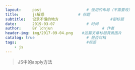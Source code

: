 ```yaml
---
layout:     post                    # 使用的布局（不需要改）
title:      js解惑               # 标题 
subtitle:   记录不懂的地方                       #副标题
date:       2019-03-07              # 时间
author:     BY ldnjun                      # 作者
header-img: img/2017-09-04.png    #这篇文章标题背景图片
catalog: true                       # 是否归档
tags:                               #标签
    - js
---
```


>JS中的apply方法
